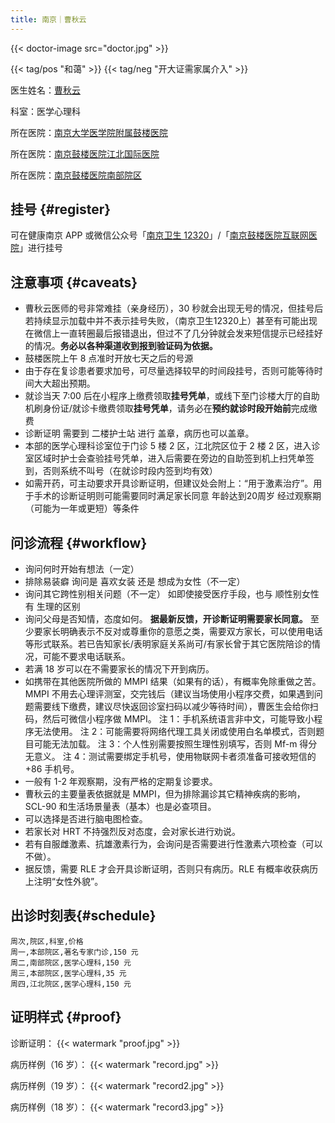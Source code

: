 ```yaml
---
title: 南京｜曹秋云
---
```


{{< doctor-image src="doctor.jpg" >}}

{{< tag/pos "和蔼" >}} {{< tag/neg "开大证需家属介入" >}}

医生姓名：[曹秋云](https://www.haodf.com/doctor/24012.html)

科室：医学心理科

所在医院：[南京大学医学院附属鼓楼医院](https://amap.com/place/B00190B48R)

所在医院：[南京鼓楼医院江北国际医院](https://amap.com/place/B0FFH0UTCD)

所在医院：[南京鼓楼医院南部院区](https://amap.com/place/B0J1G59LF8)

## 挂号 {#register}

可在健康南京 APP 或微信公众号「[南京卫生 12320](weixin://Health_NJ)」/「[南京鼓楼医院互联网医院](weixin://gh_f33184183ded)」进行挂号

## 注意事项 {#caveats}

- 曹秋云医师的号非常难挂（亲身经历），30 秒就会出现无号的情况，但挂号后若持续显示加载中并不表示挂号失败，（南京卫生12320上）甚至有可能出现在微信上一直转圈最后报错退出，但过不了几分钟就会发来短信提示已经挂好的情况。**务必以各种渠道收到报到验证码为依据。**
- 鼓楼医院上午 8 点准时开放七天之后的号源
- 由于存在复诊患者要求加号，可尽量选择较早的时间段挂号，否则可能等待时间大大超出预期。
- 就诊当天 7:00 后在小程序上缴费领取**挂号凭单**，或线下至门诊楼大厅的自助机刷身份证/就诊卡缴费领取**挂号凭单**，请务必在**预约就诊时段开始前**完成缴费
- 诊断证明 需要到 二楼护士站 进行 盖章，病历也可以盖章。
- 本部的医学心理科诊室位于门诊 5 楼 2 区，江北院区位于 2 楼 2 区，进入诊室区域时护士会查验挂号凭单，进入后需要在旁边的自助签到机上扫凭单签到，否则系统不叫号（在就诊时段内签到均有效）
- 如需开药，可主动要求开具诊断证明，但建议处会附上：“用于激素治疗”。用于手术的诊断证明则可能需要同时满足家长同意 年龄达到20周岁 经过观察期（可能为一年或更短）等条件

## 问诊流程 {#workflow}

- 询问何时开始有想法（一定）
- 排除易装癖
  询问是 喜欢女装 还是 想成为女性（不一定）
- 询问其它跨性别相关问题（不一定）
  如即使接受医疗手段，也与 顺性别女性 有 生理的区别
- 询问父母是否知情，态度如何。
  **据最新反馈，开诊断证明需要家长同意。**
  至少要家长明确表示不反对或尊重你的意愿之类，需要双方家长，可以使用电话等形式联系。若已告知家长/表明家庭关系尚可/有家长曾于其它医院陪诊的情况，可能不要求电话联系。
- 若满 18 岁可以在不需要家长的情况下开到病历。
- 如携带在其他医院所做的 MMPI 结果（如果有的话），有概率免除重做之苦。
  MMPI 不用去心理评测室，交完钱后（建议当场使用小程序交费，如果遇到问题需要线下缴费，建议尽快返回诊室扫码以减少等待时间），曹医生会给你扫码，然后可微信小程序做 MMPI。
  注 1：手机系统语言非中文，可能导致小程序无法使用。
  注 2：可能需要将网络代理工具关闭或使用白名单模式，否则题目可能无法加载。
  注 3：个人性别需要按照生理性别填写，否则 Mf-m 得分无意义。
  注 4：测试需要绑定手机号，使用物联网卡者须准备可接收短信的+86 手机号。
- 一般有 1-2 年观察期，没有严格的定期复诊要求。
- 曹秋云的主要量表依据就是 MMPI，但为排除漏诊其它精神疾病的影响，SCL-90 和生活场景量表（基本）也是必查项目。
- 可以选择是否进行脑电图检查。
- 若家长对 HRT 不持强烈反对态度，会对家长进行劝说。
- 若有自服雌激素、抗雄激素行为，会询问是否需要进行性激素六项检查（可以不做）。
- 据反馈，需要 RLE 才会开具诊断证明，否则只有病历。RLE 有概率收获病历上注明“女性外貌”。

## 出诊时刻表{#schedule}

```csv
周次,院区,科室,价格
周一,本部院区,著名专家门诊,150 元
周二,南部院区,医学心理科,150 元
周三,本部院区,医学心理科,35 元
周四,江北院区,医学心理科,150 元
```

## 证明样式 {#proof}

诊断证明：
{{< watermark "proof.jpg" >}}

病历样例（16 岁）：
{{< watermark "record.jpg" >}}

病历样例（19 岁）：
{{< watermark "record2.jpg" >}}

病历样例（18 岁）：
{{< watermark "record3.jpg" >}}
